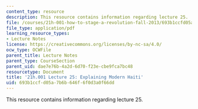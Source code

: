 ```yaml
---
content_type: resource
description: This resource contains information regarding lecture 25.
file: /courses/21h-001-how-to-stage-a-revolution-fall-2013/693b1ccfd05a7b6b646f6f0d3a0f66dd_MIT21H_001F13_lec_25.pdf
file_type: application/pdf
learning_resource_types:
- Lecture Notes
license: https://creativecommons.org/licenses/by-nc-sa/4.0/
ocw_type: OCWFile
parent_title: Lecture Notes
parent_type: CourseSection
parent_uid: dae7e76b-4a2d-6d70-f23e-cbe9fca7bc48
resourcetype: Document
title: '21h.001 Lecture 25: Explaining Modern Haiti'
uid: 693b1ccf-d05a-7b6b-646f-6f0d3a0f66dd
---
```

This resource contains information regarding lecture 25.